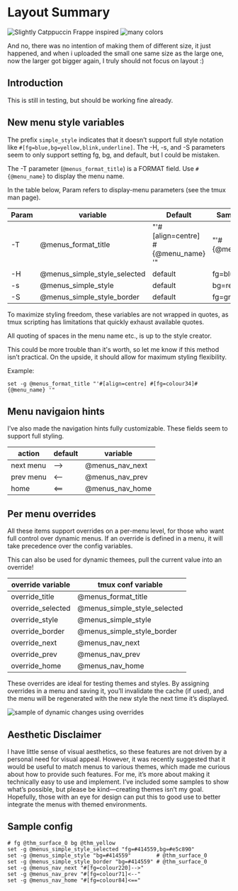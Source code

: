 # Layout Summary

![Slightly Catppuccin Frappe inspired](https://github.com/user-attachments/assets/44e653ba-71f6-4c70-8c76-474151c53cb4)
![many colors](https://github.com/user-attachments/assets/0ce11214-2df4-4af1-8576-6b3204b9ec51)

And no, there was no intention of making them of different size, it just happened,
and when i uploaded the small one same size as the large one, now the larger
got bigger again, I truly should not focus on layout :)

## Introduction

This is still in testing, but should be working fine already.

## New menu style variables

The prefix `simple_style` indicates that it doesn’t support full style notation like `#[fg=blue,bg=yellow,blink,underline]`.
The -H, -s, and -S parameters seem to only support setting fg, bg, and default, but I could be mistaken.

The -T parameter (`@menus_format_title`) is a FORMAT field. Use `#{@menu_name}` to display the menu name.

In the table below, Param refers to display-menu parameters (see the tmux man page).

Param |           variable           |               Default              |  Sample configs
------|------------------------------|------------------------------------|------------------
-T    | @menus_format_title          | "'#[align=centre] #{@menu_name} '" | "'#{@menu_name}'"
-H    | @menus_simple_style_selected | default                            | fg=blue,bg=yellow
-s    | @menus_simple_style          | default                            | bg=red
-S    | @menus_simple_style_border   | default                            | fg=green

To maximize styling freedom, these variables are not wrapped in quotes, as tmux scripting has limitations that quickly exhaust available quotes.

All quoting of spaces in the menu name etc., is up to the style creator.

This could be more trouble than it's worth, so let me know if this method isn’t practical. On the upside, it should allow for maximum styling flexibility.

Example:

```tmux
set -g @menus_format_title "'#[align=centre] #[fg=colour34]#{@menu_name} '"
```

## Menu navigaion hints

I’ve also made the navigation hints fully customizable. These fields seem to support full styling.

  action  |default|  variable
----------|-------|----------------
next menu |  -->  | @menus_nav_next
prev menu |  <--  | @menus_nav_prev
home      |  <==  | @menus_nav_home

## Per menu overrides

All these items support overrides on a per-menu level, for those who want full control over dynamic menus.
If an override is defined in a menu, it will take precedence over the config variables.

This can also be used for dynamic themees, pull the current value into an override!

override variable | tmux conf variable
------------------|-------------------
override_title    | @menus_format_title
override_selected | @menus_simple_style_selected
override_style    | @menus_simple_style
override_border   | @menus_simple_style_border
override_next     | @menus_nav_next
override_prev     | @menus_nav_prev
override_home     | @menus_nav_home

These overrides are ideal for testing themes and styles. By assigning overrides in a menu and saving it,
you’ll invalidate the cache (if used), and the menu will be regenerated with the new style the next time it’s displayed.

![sample of dynamic changes using overrides](https://github.com/user-attachments/assets/8fdafd7a-e344-450b-b2fc-ec33996ce2c2)

## Aesthetic Disclaimer

I have little sense of visual aesthetics, so these features are not driven by a personal need for visual appeal. However, it was recently suggested that it would be useful to match menus to various themes, which made me curious about how to provide such features.
For me, it’s more about making it technically easy to use and implement. I’ve included some samples to show what’s possible, but please be kind—creating themes isn’t my goal.
Hopefully, those with an eye for design can put this to good use to better integrate the menus with themed environments.

## Sample config

```tmux
# fg @thm_surface_0 bg @thm_yellow
set -g @menus_simple_style_selected "fg=#414559,bg=#e5c890"
set -g @menus_simple_style "bg=#414559"        # @thm_surface_0
set -g @menus_simple_style_border "bg=#414559" # @thm_surface_0
set -g @menus_nav_next "#[fg=colour220]-->"
set -g @menus_nav_prev "#[fg=colour71]<--"
set -g @menus_nav_home "#[fg=colour84]<=="
```
